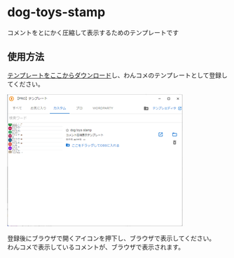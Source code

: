 # dog-toys-stamp

コメントをとにかく圧縮して表示するためのテンプレートです

## 使用方法

[テンプレートをここからダウンロード](dog-toys-stamp.zip)し、わんコメのテンプレートとして登録してください。

![エビフライトライアングル](docs/template.png "サンプル")

登録後にブラウザで開くアイコンを押下し、ブラウザで表示してください。  
わんコメで表示しているコメントが、ブラウザで表示されます。
